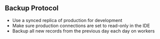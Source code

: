 ## Backup Protocol

- Use a synced replica of production for development
- Make sure production connections are set to read-only in the IDE
- Backup all new records from the previous day each day on workers
